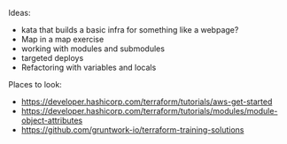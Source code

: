 Ideas:

- kata that builds a basic infra for something like a webpage?
- Map in a map exercise
- working with modules and submodules
- targeted deploys
- Refactoring with variables and locals


Places to look:
- https://developer.hashicorp.com/terraform/tutorials/aws-get-started
- https://developer.hashicorp.com/terraform/tutorials/modules/module-object-attributes
- https://github.com/gruntwork-io/terraform-training-solutions


